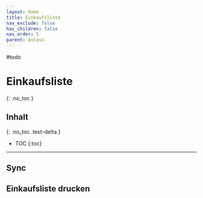 ```yaml
---
layout: home
title: Einkaufsliste
nav_exclude: false
has_children: false
nav_order: 5
parent: Anlass
---
```

#todo 
# Einkaufsliste
{: .no_toc }
## Inhalt
{: .no_toc .text-delta }

- TOC
{:toc}

---

## Sync

## Einkaufsliste drucken